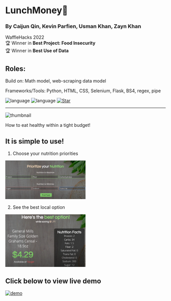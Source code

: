 # LunchMoney🥪 
### By Caijun Qin, Kevin Parfien, Usman Khan, Zayn Khan
WaffleHacks 2022<br>
🏆 Winner in **Best Project: Food Insecurity**<br>
🏆 Winner in **Best Use of Data**<br>


## Roles:
   Build on: Math model, web-scraping data model
   
   Frameworks/Tools: Python, HTML, CSS, Selenium, Flask, BS4, regex, pipe

![language](https://img.shields.io/badge/language-python3.10.4-yellow?style=plastic&logo=appveyor)
![language](https://img.shields.io/badge/language-HTML/CSS/JS-orange?style=plastic&logo=appveyor)
[![Star](https://img.shields.io/github/stars/Zeke07/WaffleHacks2022.svg?logo=github&style=social)](https://gitHub.com/Zeke07/WaffleHacks2022)

----------------------------------------------------------------------------------------------------

![thumbnail](https://challengepost-s3-challengepost.netdna-ssl.com/photos/production/software_photos/002/009/977/datas/small.jpg)

How to eat healthy within a tight budget! 

## It is simple to use!
1. Choose your nutrition priorities

<img src="https://github.com/Zeke07/WaffleHacks2022/blob/main/screenshots/prioritize_your_nutrition.png" width="50%">

2. See the best local option
<img src="https://github.com/Zeke07/WaffleHacks2022/blob/main/screenshots/best_option.png" width="50%">

## Click below to view live demo
[![demo](https://img.youtube.com/vi/mmExNnufFE8/0.jpg)](https://youtu.be/mmExNnufFE8)
